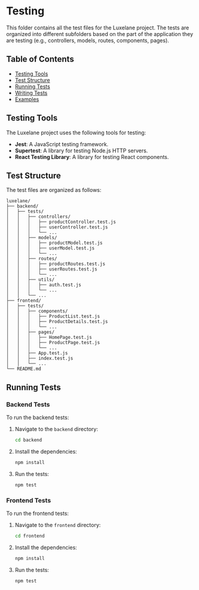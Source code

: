 # Testing

This folder contains all the test files for the Luxelane project. The tests are organized into different subfolders based on the part of the application they are testing (e.g., controllers, models, routes, components, pages).

## Table of Contents

- [Testing Tools](#testing-tools)
- [Test Structure](#test-structure)
- [Running Tests](#running-tests)
- [Writing Tests](#writing-tests)
- [Examples](#examples)

## Testing Tools

The Luxelane project uses the following tools for testing:

- **Jest**: A JavaScript testing framework.
- **Supertest**: A library for testing Node.js HTTP servers.
- **React Testing Library**: A library for testing React components.

## Test Structure

The test files are organized as follows:

```plaintext
luxelane/
├── backend/
│   ├── tests/
│   │   ├── controllers/
│   │   │   ├── productController.test.js
│   │   │   ├── userController.test.js
│   │   │   └── ...
│   │   ├── models/
│   │   │   ├── productModel.test.js
│   │   │   ├── userModel.test.js
│   │   │   └── ...
│   │   ├── routes/
│   │   │   ├── productRoutes.test.js
│   │   │   ├── userRoutes.test.js
│   │   │   └── ...
│   │   ├── utils/
│   │   │   ├── auth.test.js
│   │   │   └── ...
│   │   └── ...
├── frontend/
│   ├── tests/
│   │   ├── components/
│   │   │   ├── ProductList.test.js
│   │   │   ├── ProductDetails.test.js
│   │   │   └── ...
│   │   ├── pages/
│   │   │   ├── HomePage.test.js
│   │   │   ├── ProductPage.test.js
│   │   │   └── ...
│   │   ├── App.test.js
│   │   ├── index.test.js
│   │   └── ...
└── README.md
```

## Running Tests

### Backend Tests

To run the backend tests:

1. Navigate to the `backend` directory:

   ```bash
   cd backend
   ```

2. Install the dependencies:

   ```bash
   npm install
   ```

3. Run the tests:
   ```bash
   npm test
   ```

### Frontend Tests

To run the frontend tests:

1. Navigate to the `frontend` directory:

   ```bash
   cd frontend
   ```

2. Install the dependencies:

   ```bash
   npm install
   ```

3. Run the tests:
   ```bash
   npm test
   ```
